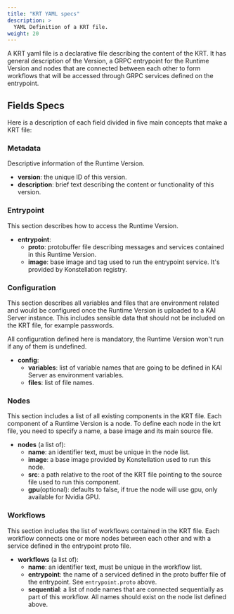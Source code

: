 ```yaml
---
title: "KRT YAML specs"
description: >
  YAML Definition of a KRT file.
weight: 20
---
```


A KRT yaml file is a declarative file describing the content of the KRT.
It has general description of the Version, a GRPC entrypoint for the Runtime Version and
nodes that are connected between each other to form workflows that will be accessed through GRPC services defined on the entrypoint.  

## Fields Specs

Here is a description of each field divided in five main concepts that make a KRT file:

### Metadata

Descriptive information of the Runtime Version.

- **version**: the unique ID of this version.
- **description**: brief text describing the content or functionality of this version.

### Entrypoint

This section describes how to access the Runtime Version.

- **entrypoint**:
  - **proto**: protobuffer file describing messages and services contained in this Runtime Version.
  - **image**: base image and tag used to run the entrypoint service. It's provided by Konstellation registry.

### Configuration

This section describes all variables and files that are environment related and would be configured
once the Runtime Version is uploaded to a KAI Server instance. This includes sensible data that should not
be included on the KRT file, for example passwords.

All configuration defined here is mandatory, the Runtime Version won't run if any of them is undefined.

- **config**:
  - **variables**: list of variable names that are going to be defined in KAI Server as environment variables.
  - **files**: list of file names.

### Nodes

This section includes a list of all existing components in the KRT file. Each component of a Runtime Version is a node.
To define each node in the krt file, you need to specify a name, a base image and its main source file.

- **nodes** (a list of):
  - **name**: an identifier text, must be unique in the node list.
  - **image**: a base image provided by Konstellation used to run this node.
  - **src**: a path relative to the root of the KRT file pointing to the source file used to run this component.
  - **gpu**(optional): defaults to false, if true the node will use gpu, only available for Nvidia GPU.

### Workflows

This section includes the list of workflows contained in the KRT file. Each workflow connects one or more nodes between
each other and with a service defined in the entrypoint proto file.

- **workflows** (a list of):
  - **name**: an identifier text, must be unique in the workflow list.
  - **entrypoint**: the name of a serviced defined in the proto buffer file of the entrypoint. See `entrypoint.proto` above.
  - **sequential**: a list of node names that are connected sequentially as part of this workflow. All names should
   exist on the node list defined above.
